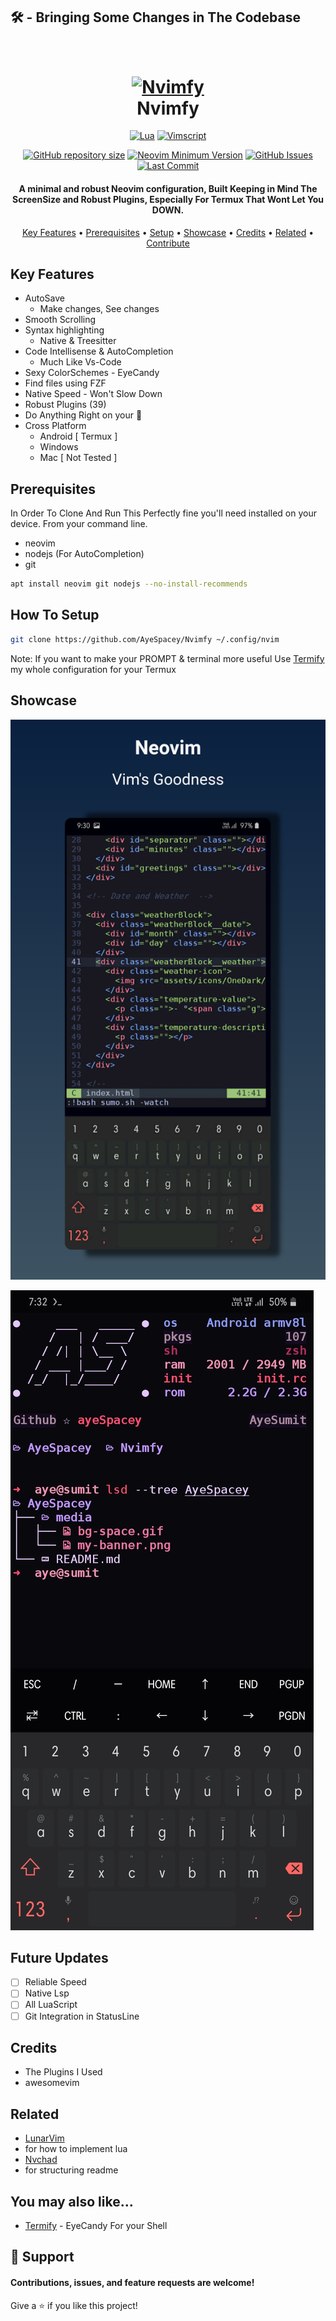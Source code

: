 ## 🛠 - Bringing Some Changes in The Codebase
<h1 align="center">
  <br>
  <a href="#"><img src="https://raw.githubusercontent.com/AyeSpacey/Nvimfy/main/previews/neovim-mockup.png" alt="Nvimfy" /></a>
  <br>
  Nvimfy
  <br>
</h1>

<div align="center">

[![Lua](https://img.shields.io/badge/Made%20with%20Lua-red.svg?style=for-the-badge&logo=lua)](https://lua.org)
[![Vimscript](https://img.shields.io/badge/Made%20with%20Vimscript-darkgreen.svg?style=for-the-badge&logo=vim)](https://vim.org)
</div>

<div align="center">

<a href="https://github.com/AyeSpacey/Nvimfy"
        ><img
            src="https://img.shields.io/github/repo-size/AyeSpacey/Nvimfy?style=flat-square&label=Repo"
            alt="GitHub repository size"
    /></a>
[![Neovim Minimum Version](https://img.shields.io/badge/Neovim-0.5+-blueviolet.svg?style=flat-square&logo=Neovim&logoColor=white)](https://github.com/neovim/neovim)
[![GitHub Issues](https://img.shields.io/github/issues/AyeSpacey/Nvimfy.svg?style=flat-square&label=Issues&color=fc0330)](https://github.com/AyeSpacey/Nvimfy/issues)
[![Last Commit](https://img.shields.io/github/last-commit/AyeSpacey/Nvimfy.svg?style=flat-square&label=Last%20Commit&color=58eb34)](https://github.com/AyeSpacey/Nvimfy/pulse)

  </div>
<h4 align="center">A minimal and robust Neovim configuration, Built Keeping in Mind The ScreenSize and Robust Plugins, Especially For Termux That Wont Let You DOWN.</h4>


<p align="center">
  <a href="#key-features">Key Features</a> •
  <a href="#prerequisites">Prerequisites</a> •
  <a href="#how-to-setup">Setup</a> •
  <a href="#showcase">Showcase</a> •
  <a href="#credits">Credits</a> •
  <a href="#related">Related</a> •
  <a href="#support">Contribute</a>
</p>

## Key Features

* AutoSave 
  - Make changes, See changes
* Smooth Scrolling
* Syntax highlighting
  - Native & Treesitter 
* Code Intellisense & AutoCompletion
  - Much Like Vs-Code
* Sexy ColorSchemes - EyeCandy
* Find files using FZF
* Native Speed - Won't Slow Down
* Robust Plugins (39)
* Do Anything Right on your 📱
* Cross Platform
  - Android  [ Termux ]
  - Windows
  - Mac [ Not Tested ]

## Prerequisites
In Order To Clone And Run This Perfectly fine you'll need installed on your device. From your command line.

* neovim
* nodejs  (For AutoCompletion)
* git

```bash
apt install neovim git nodejs --no-install-recommends
```
## How To Setup
```bash
git clone https://github.com/AyeSpacey/Nvimfy ~/.config/nvim
```

Note: If you want to make your PROMPT & terminal more useful Use [Termify](https://github.com/AyeSpacey/Termify-Termux) my whole configuration for your Termux


## Showcase

![](/previews/neovim-mockup.png)

![](/previews/pink.jpg)


## Future Updates

- [ ] Reliable Speed
- [ ] Native Lsp
- [ ] All LuaScript
- [ ] Git Integration in StatusLine 

## Credits

- The Plugins I Used
- awesomevim

## Related

- [LunarVim](https://github.com/LunarVim/LunarVim)
- for how to implement lua
- [Nvchad](https://github.com/NvChad/NvChad)
- for structuring readme

## You may also like...

- [Termify](https://github.com/AyeSpacey/Termify-Termux)  - EyeCandy For your Shell

## 🤝 Support
#### Contributions, issues, and feature requests are welcome!
Give a ⭐️ if you like this project!